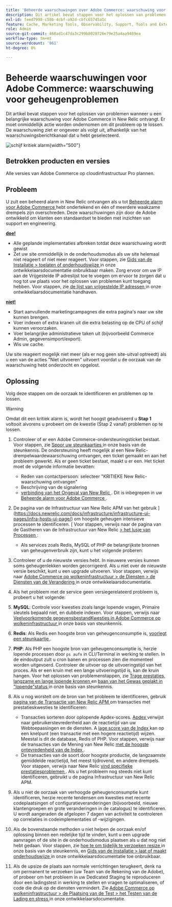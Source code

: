 ```yaml
---
title: 'Beheerde waarschuwingen over Adobe Commerce: waarschuwing voor essentieel geheugen'
description: Dit artikel bevat stappen voor het oplossen van problemen wanneer u een belangrijke waarschuwing voor Adobe Commerce in New Relic ontvangt. Er moet onmiddellijk actie worden ondernomen om dit probleem op te lossen. De waarschuwing ziet er ongeveer als volgt uit, afhankelijk van het waarschuwingsberichtkanaal dat u hebt geselecteerd.
exl-id: feed7998-c50b-4cbf-a92d-cbfc65745a1c
feature: Cache, Marketing Tools, Observability, Support, Tools and External Services
role: Admin
source-git-commit: 468ad1c47da3c299b8028726e79e25a4aa9489ea
workflow-type: tm+mt
source-wordcount: '961'
ht-degree: 0%

---
```


# Beheerde waarschuwingen voor Adobe Commerce: waarschuwing voor geheugenproblemen

Dit artikel bevat stappen voor het oplossen van problemen wanneer u een belangrijke waarschuwing voor Adobe Commerce in New Relic ontvangt. Er moet onmiddellijk actie worden ondernomen om dit probleem op te lossen. De waarschuwing ziet er ongeveer als volgt uit, afhankelijk van het waarschuwingsberichtkanaal dat u hebt geselecteerd.

![ schijf kritiek alarm ](assets/memory-critical-magento-managed.png){width="500"}

## Betrokken producten en versies

Alle versies van Adobe Commerce op cloudinfrastructuur Pro plannen.

## Probleem

U zult een beheerd alarm in New Relic ontvangen als u tot [ Beheerde alarm voor Adobe Commerce ](/help/support-tools/managed-alerts-for-adobe-commerce/managed-alerts-for-magento-commerce.md) hebt ondertekend en één of meerdere waakzame drempels zijn overschreden. Deze waarschuwingen zijn door de Adobe ontwikkeld om klanten een standaardset te bieden met inzichten van support en engineering.

<u> **doe!** </u>

* Alle geplande implementaties afbreken totdat deze waarschuwing wordt gewist
* Zet uw site onmiddellijk in de onderhoudsmodus als uw site helemaal niet reageert of niet meer reageert. Voor stappen, zie [ Gids van de Installatie > toelaten of onderhoudswijze ](https://devdocs.magento.com/guides/v2.4/install-gde/install/cli/install-cli-subcommands-maint.html?itm_source=devdocs&amp;itm_medium=search_page&amp;itm_campaign=federated_search&amp;itm_term=mainten) in onze ontwikkelaarsdocumentatie onbruikbaar maken. Zorg ervoor om uw IP aan de Vrijgestelde IP adreslijst toe te voegen om ervoor te zorgen dat u nog tot uw plaats voor het oplossen van problemen kunt toegang hebben. Voor stappen, zie [ de lijst van vrijgestelde IP adressen ](https://devdocs.magento.com/guides/v2.4/install-gde/install/cli/install-cli-subcommands-maint.html?itm_source=devdocs&amp;itm_medium=search_page&amp;itm_campaign=federated_search&amp;itm_term=mainten#instgde-cli-maint-exempt) in onze ontwikkelaarsdocumentatie handhaven.

<u>**niet!**</u>

* Start aanvullende marketingcampagnes die extra pagina&#39;s naar uw site kunnen brengen.
* Voer indexen of extra kranen uit die extra belasting op de CPU of schijf kunnen veroorzaken.
* Voer belangrijke administratieve taken uit (bijvoorbeeld Commerce Admin, gegevensimport/export).
* Wis uw cache.

Uw site reageert mogelijk niet meer (als er nog geen site-uitval optreedt) als u een van de acties &quot;Niet uitvoeren&quot; uitvoert voordat u de oorzaak van de waarschuwing hebt onderzocht en opgelost.

## Oplossing

Volg deze stappen om de oorzaak te identificeren en problemen op te lossen.

>[!WARNING]
>
>Omdat dit een kritiek alarm is, wordt het hoogst geadviseerd u **Stap 1** voltooit alvorens u probeert om de kwestie (Stap 2 vanaf) problemen op te lossen.

1. Controleer of er een Adobe Commerce-ondersteuningsticket bestaat. Voor stappen, zie [ Spoor uw steunkaartjes ](/help/help-center-guide/help-center/magento-help-center-user-guide.md#track-tickets) in onze basis van de steunkennis. De ondersteuning heeft mogelijk al een New Relic-drempelwaardewaarschuwing ontvangen, een ticket gemaakt en aan het probleem gewerkt. Als er geen ticket bestaat, maakt u er een. Het ticket moet de volgende informatie bevatten:
   * Reden van contactpersoon: selecteer &quot;KRITIEKE New Relic-waarschuwing ontvangen&quot;
   * Beschrijving van de signalering
   * [ verbinding van het Ongeval van New Relic ](https://docs.newrelic.com/docs/alerts-applied-intelligence/new-relic-alerts/alert-incidents/view-violation-event-details-incidents). Dit is inbegrepen in uw [ Beheerde alarm voor Adobe Commerce ](/help/support-tools/managed-alerts-for-adobe-commerce/managed-alerts-for-magento-commerce.md).

1. De pagina van de Infrastructuur van New Relic APM van het gebruik ](https://docs.newrelic.com/docs/infrastructure/infrastructure-ui-pages/infra-hosts-ui-page/) om hoogste geheugen intensieve processen te identificeren. [ Voor stappen, verwijs naar de pagina van de Gastheren van de Infrastructuur van New Relic [ > het lusje van Processen ](https://docs.newrelic.com/docs/infrastructure/infrastructure-ui-pages/infra-hosts-ui-page/#processes):
   * Als services zoals Redis, MySQL of PHP de belangrijkste bronnen van geheugenverbruik zijn, kunt u het volgende proberen:
1. Controleer of u de nieuwste versies hebt. In nieuwere versies kunnen soms geheugenlekken worden gecorrigeerd. Als u niet over de nieuwste versie beschikt, kunt u een upgrade uitvoeren. Voor stappen, verwijs naar [ Adobe Commerce op wolkeninfrastructuur > de Diensten > de Diensten van de Verandering ](https://experienceleague.adobe.com/docs/commerce-cloud-service/user-guide/configure/service/services-yaml.html) in onze ontwikkelaarsdocumentatie.
1. Als het probleem met de service geen versiegerelateerd probleem is, probeert u het volgende:
1. **MySQL**: Controle voor kwesties zoals lange lopende vragen, Primaire sleutels bepaald niet, en dubbele indexen. Voor stappen, verwijs naar [ Veelvoorkomende gegevensbestandKwesties in Adobe Commerce op wolkeninfrastructuur ](https://experienceleague.adobe.com/docs/commerce-operations/implementation-playbook/best-practices/maintenance/resolve-database-performance-issues.html) in onze basis van steunkennis.
1. **Redis**: Als Redis een hoogste bron van geheugenconsumptie is, [ voorlegt een steunkaartje ](/help/help-center-guide/help-center/magento-help-center-user-guide.md#submit-ticket).
1. **PHP**: Als PHP een hoogste bron van geheugenconsumptie is, herzie lopende processen door `ps aufx` in CLI/Terminal in werking te stellen. In de eindoutput zult u cron banen en processen zien die momenteel worden uitgevoerd. Controleer de uitvoer op de uitvoeringstijd van het proces. Als er een kruin met een lange uitvoeringstijd is, kan de kruin hangen. Voor het oplossen van problemenstappen, zie [ Trage prestaties, langzame en lange lopende kronnen ](/help/troubleshooting/miscellaneous/slow-performance-slow-and-long-running-crons.md) en [ baan van het Gewas geplakt in &quot;lopende&quot;status ](https://support.magento.com/hc/en-us/articles/360033099451) in onze basis van steunkennis.
1. Als u nog worstelt om de bron van het probleem te identificeren, gebruik [ pagina van de Transactie van New Relic APM ](https://docs.newrelic.com/docs/apm/applications-menu/monitoring/transactions-page-find-specific-performance-problems) om transacties met prestatieskwesties te identificeren:
   * Transacties sorteren door oplopende Apdex-scores. [ Apdex ](https://docs.newrelic.com/docs/apm/new-relic-apm/apdex/apdex-measure-user-satisfaction) verwijst naar gebruikerstevredenheid aan de reactietijd van uw Webtoepassingen en de diensten. A [ lage score van de Index ](/help/support-tools/managed-alerts-for-adobe-commerce/managed-alerts-for-magento-commerce-apdex-warning-alert.md) kan op een knelpunt (een transactie met een hogere reactietijd) wijzen. Meestal is dit de database, Redis of PHP. Voor stappen, verwijs naar de transacties van de Mening van New Relic [ met de hoogste ontevredenheid van de Index ](https://docs.newrelic.com/docs/apm/new-relic-apm/apdex/view-your-apdex-score#apdex-dissat).
   * De transacties van de soort door hoogste productie, de langzaamste gemiddelde reactietijd, het meest tijdrovend, en andere drempels. Voor stappen, verwijs naar New Relic [ vind specifieke prestatiesproblemen ](https://docs.newrelic.com/docs/apm/applications-menu/monitoring/transactions-page-find-specific-performance-problems). Als u het probleem nog steeds niet kunt identificeren, gebruikt u de pagina Infrastructuur van New Relic APM.
1. Als u niet de oorzaak van verhoogde geheugenconsumptie kunt identificeren, herzie recente tendensen om kwesties met recente codeplaatsingen of configuratieveranderingen (bijvoorbeeld, nieuwe klantengroepen en grote veranderingen in de catalogus) te identificeren. U wordt aangeraden de afgelopen 7 dagen van activiteit te controleren op correlaties in codeimplementaties of -wijzigingen.
1. Als de bovenstaande methoden u niet helpen de oorzaak en/of oplossing binnen een redelijke tijd te vinden, kunt u een upgrade aanvragen of de site in de onderhoudsmodus plaatsen als u dat nog niet hebt gedaan. Voor stappen, zie [ hoe te om tijdelijk te verzoeken resize ](/help/how-to/general/how-to-request-temporary-magento-upsize.md) in onze basis van de steunkennis, en [ Gids van de Installatie > laat of maakt onderhoudswijze ](https://devdocs.magento.com/guides/v2.4/install-gde/install/cli/install-cli-subcommands-maint.html?itm_source=devdocs&amp;itm_medium=search_page&amp;itm_campaign=federated_search&amp;itm_term=mainten) in onze ontwikkelaarsdocumentatie toe onbruikbaar.
1. Als de upsize de plaats aan normale verrichtingen terugkeert, denk na om permanent te verzoeken (uw Team van de Rekening van de Adobe), of probeer om het probleem in uw Dedicated Staging te reproduceren door een ladingstest in werking te stellen en vragen te optimaliseren, of code die druk op de diensten vermindert. Zie [ Adobe Commerce op wolkeninfrastructuur > de Plaatsing van de Test > het Testen van de Lading en stress ](https://devdocs.magento.com/cloud/live/stage-prod-test.html#loadtest) in onze ontwikkelaarsdocumentatie.
